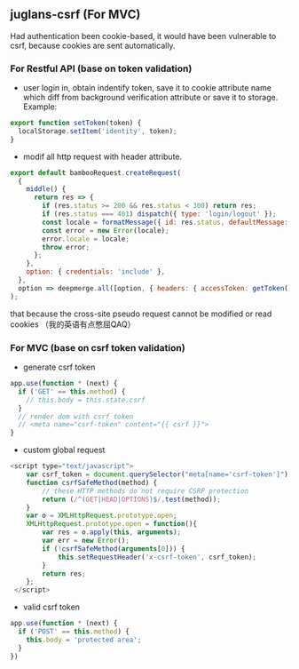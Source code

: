 ## juglans-csrf (For MVC)
Had authentication been cookie-based, it would have been vulnerable to csrf, because cookies are sent automatically.

### For Restful API (base on token validation)

- user login in, obtain indentify token, save it to cookie attribute name which diff from background verification attribute or save it to storage.
Example:
```javascript
export function setToken(token) {
  localStorage.setItem('identity', token);
}
```

- modif all http request with header attribute.
```javascript
export default bambooRequest.createRequest(
  {
    middle() {
      return res => {
        if (res.status >= 200 && res.status < 300) return res;
        if (res.status === 401) dispatch({ type: 'login/logout' });
        const locale = formatMessage({ id: res.status, defaultMessage: res.status });
        const error = new Error(locale);
        error.locale = locale;
        throw error;
      };
    },
    option: { credentials: 'include' },
  },
  option => deepmerge.all([option, { headers: { accessToken: getToken() } }]),
);
```
that because the cross-site pseudo request cannot be modified or read cookies （我的英语有点憋屈QAQ）

### For MVC (base on csrf token validation)

- generate csrf token 
```javascript
app.use(function * (next) {
  if ('GET' == this.method) {
    // this.body = this.state.csrf
  }
  // render dom with csrf token
  // <meta name="csrf-token" content="{{ csrf }}">
}
```

- custom global request
```javascript
<script type="text/javascript">
    var csrf_token = document.querySelector("meta[name='csrf-token']").getAttribute("content");
    function csrfSafeMethod(method) {
        // these HTTP methods do not require CSRF protection
        return (/^(GET|HEAD|OPTIONS)$/.test(method));
    }
    var o = XMLHttpRequest.prototype.open;
    XMLHttpRequest.prototype.open = function(){
        var res = o.apply(this, arguments);
        var err = new Error();
        if (!csrfSafeMethod(arguments[0])) {
            this.setRequestHeader('x-csrf-token', csrf_token);
        }
        return res;
    };
 </script>
```
- valid csrf token 
```javascript
app.use(function * (next) {
  if ('POST' == this.method) {
    this.body = 'protected area';
  }
})
```